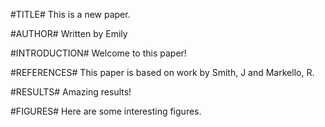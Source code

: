 #TITLE#
This is a new paper. 

#AUTHOR#
Written by Emily

#INTRODUCTION#
Welcome to this paper!

#REFERENCES#
This paper is based on work by Smith, J and Markello, R. 

#RESULTS# 
Amazing results! 

#FIGURES# 
Here are some interesting figures. 
